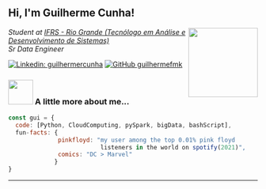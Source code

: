 <h2> Hi, I'm Guilherme Cunha! </h2>
<img align='right' src="https://media.giphy.com/media/5ndklThG9vUUdTmgMn/giphy.gif" width="140">
<p><em>Student at <a href="http://divcomp.riogrande.ifrs.edu.br/superior">IFRS - Rio Grande (Tecnólogo em Análise e Desenvolvimento de Sistemas)</a></br>Sr Data Engineer 
</em></p>

[![Linkedin: guilhermercunha](https://img.shields.io/badge/-guilhermercunha-blue?style=flat-square&logo=Linkedin&logoColor=white&link=https://www.linkedin.com/in/guilhermercunha/)](https://www.linkedin.com/in/guilhermercunha)
[![GitHub guilhermefmk](https://img.shields.io/github/followers/guilhermefmk?label=follow&style=social)](https://github.com/guilhermefmk)


### <img src="https://media.giphy.com/media/HKGRDlTC2x9uGprSdH/giphy.gif" width="50"> A little more about me...  

```javascript
const gui = {
  code: [Python, CloudComputing, pySpark, bigData, bashScript],
  fun-facts: {
              pinkfloyd: "my user among the top 0.01% pink floyd 
                          listeners in the world on spotify(2021)",
              comics: "DC > Marvel"
             }
}
```
---
